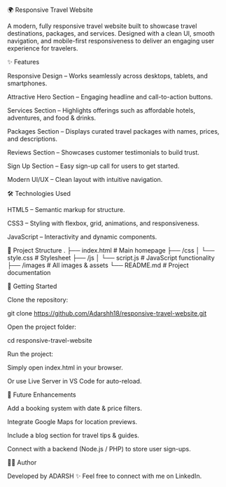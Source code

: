 🌍 Responsive Travel Website

A modern, fully responsive travel website built to showcase travel destinations, packages, and services. Designed with a clean UI, smooth navigation, and mobile-first responsiveness to deliver an engaging user experience for travelers.

✨ Features

Responsive Design – Works seamlessly across desktops, tablets, and smartphones.

Attractive Hero Section – Engaging headline and call-to-action buttons.

Services Section – Highlights offerings such as affordable hotels, adventures, and food & drinks.

Packages Section – Displays curated travel packages with names, prices, and descriptions.

Reviews Section – Showcases customer testimonials to build trust.

Sign Up Section – Easy sign-up call for users to get started.

Modern UI/UX – Clean layout with intuitive navigation.

🛠️ Technologies Used

HTML5 – Semantic markup for structure.

CSS3 – Styling with flexbox, grid, animations, and responsiveness.

JavaScript – Interactivity and dynamic components.


📂 Project Structure
.
├── index.html        # Main homepage
├── /css
│   └── style.css     # Stylesheet
├── /js
│   └── script.js     # JavaScript functionality
├── /images           # All images & assets
└── README.md         # Project documentation

🚀 Getting Started

Clone the repository:

git clone https://github.com/Adarshh18/responsive-travel-website.git


Open the project folder:

cd responsive-travel-website


Run the project:

Simply open index.html in your browser.

Or use Live Server in VS Code for auto-reload.


📌 Future Enhancements

Add a booking system with date & price filters.

Integrate Google Maps for location previews.

Include a blog section for travel tips & guides.

Connect with a backend (Node.js / PHP) to store user sign-ups.

👨‍💻 Author

Developed by ADARSH ✨
Feel free to connect with me on LinkedIn.
